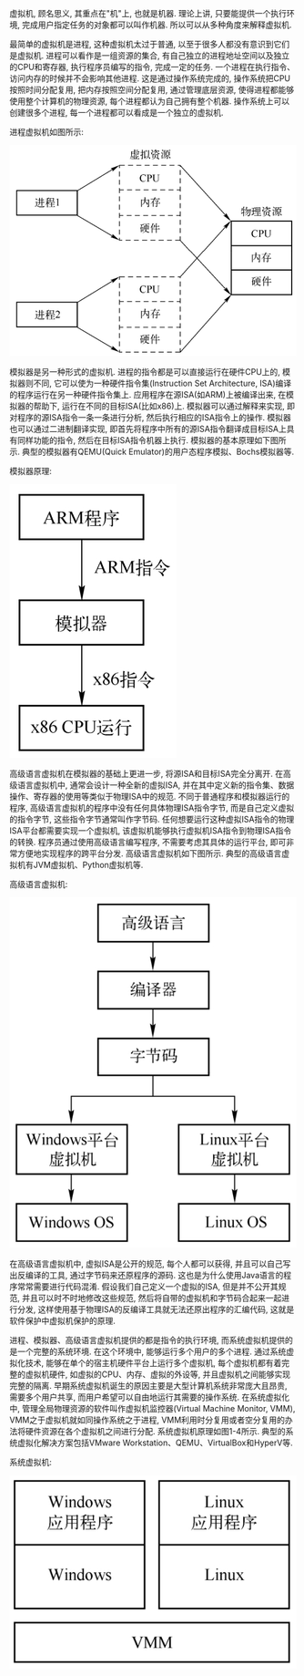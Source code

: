 
虚拟机, 顾名思义, 其重点在"机"上, 也就是机器. 理论上讲, 只要能提供一个执行环境, 完成用户指定任务的对象都可以叫作机器. 所以可以从多种角度来解释虚拟机.

最简单的虚拟机是进程, 这种虚拟机太过于普通, 以至于很多人都没有意识到它们是虚拟机. 进程可以看作是一组资源的集合, 有自己独立的进程地址空间以及独立的CPU和寄存器, 执行程序员编写的指令, 完成一定的任务. 一个进程在执行指令、访问内存的时候并不会影响其他进程. 这是通过操作系统完成的, 操作系统把CPU按照时间分配复用, 把内存按照空间分配复用, 通过管理底层资源, 使得进程都能够使用整个计算机的物理资源, 每个进程都认为自己拥有整个机器. 操作系统上可以创建很多个进程, 每一个进程都可以看成是一个独立的虚拟机.

进程虚拟机如图所示:

![2024-05-08-10-54-05.png](./images/2024-05-08-10-54-05.png)

模拟器是另一种形式的虚拟机. 进程的指令都是可以直接运行在硬件CPU上的, 模拟器则不同, 它可以使为一种硬件指令集(Instruction Set Architecture, ISA)编译的程序运行在另一种硬件指令集上. 应用程序在源ISA(如ARM)上被编译出来, 在模拟器的帮助下, 运行在不同的目标ISA(比如x86)上. 模拟器可以通过解释来实现, 即对程序的源ISA指令一条一条进行分析, 然后执行相应的ISA指令上的操作. 模拟器也可以通过二进制翻译实现, 即首先将程序中所有的源ISA指令翻译成目标ISA上具有同样功能的指令, 然后在目标ISA指令机器上执行. 模拟器的基本原理如下图所示. 典型的模拟器有QEMU(Quick Emulator)的用户态程序模拟、Bochs模拟器等.

模拟器原理:

![2024-05-08-10-55-12.png](./images/2024-05-08-10-55-12.png)

高级语言虚拟机在模拟器的基础上更进一步, 将源ISA和目标ISA完全分离开. 在高级语言虚拟机中, 通常会设计一种全新的虚拟ISA, 并在其中定义新的指令集、数据操作、寄存器的使用等类似于物理ISA中的规范. 不同于普通程序和模拟器运行的程序, 高级语言虚拟机的程序中没有任何具体物理ISA指令字节, 而是自己定义虚拟的指令字节, 这些指令字节通常叫作字节码. 任何想要运行这种虚拟ISA指令的物理ISA平台都需要实现一个虚拟机, 该虚拟机能够执行虚拟机ISA指令到物理ISA指令的转换. 程序员通过使用高级语言编写程序, 不需要考虑其具体的运行平台, 即可非常方便地实现程序的跨平台分发. 高级语言虚拟机如下图所示. 典型的高级语言虚拟机有JVM虚拟机、Python虚拟机等.

高级语言虚拟机:

![2024-05-08-10-55-43.png](./images/2024-05-08-10-55-43.png)

在高级语言虚拟机中, 虚拟ISA是公开的规范, 每个人都可以获得, 并且可以自己写出反编译的工具, 通过字节码来还原程序的源码. 这也是为什么使用Java语言的程序常常需要进行代码混淆. 假设我们自己定义一个虚拟的ISA, 但是并不公开其规范, 并且可以时不时地修改这些规范, 然后将自带的虚拟机和字节码合起来一起进行分发, 这样使用基于物理ISA的反编译工具就无法还原出程序的汇编代码, 这就是软件保护中虚拟机保护的原理.

进程、模拟器、高级语言虚拟机提供的都是指令的执行环境, 而系统虚拟机提供的是一个完整的系统环境. 在这个环境中, 能够运行多个用户的多个进程. 通过系统虚拟化技术, 能够在单个的宿主机硬件平台上运行多个虚拟机, 每个虚拟机都有着完整的虚拟机硬件, 如虚拟的CPU、内存、虚拟的外设等, 并且虚拟机之间能够实现完整的隔离. 早期系统虚拟机诞生的原因主要是大型计算机系统非常庞大且昂贵, 需要多个用户共享, 而用户希望可以自由地运行其需要的操作系统. 在系统虚拟化中, 管理全局物理资源的软件叫作虚拟机监控器(Virtual Machine Monitor, VMM), VMM之于虚拟机就如同操作系统之于进程, VMM利用时分复用或者空分复用的办法将硬件资源在各个虚拟机之间进行分配. 系统虚拟机原理如图1-4所示. 典型的系统虚拟化解决方案包括VMware Workstation、QEMU、VirtualBox和HyperV等.

系统虚拟机:

![2024-05-08-10-56-49.png](./images/2024-05-08-10-56-49.png)
